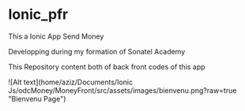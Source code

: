 # Ionic_pfr
This a Ionic App Send Money

Developping during my formation of Sonatel Academy 

This Repository content both of back front codes of this app 

![Alt text](home/aziz/Documents/Ionic Js/odcMoney/MoneyFront/src/assets/images/bienvenu.png?raw=true "Bienvenu Page")

